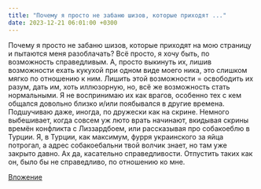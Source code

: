```yaml
---
title: "Почему я просто не забаню шизов, которые приходят ..."
date: 2023-12-21 06:01:00 +0300
---
```


Почему я просто не забаню шизов, которые приходят на мою страницу и пытаются меня разоблачать?
Всё просто, я хочу быть, по возможность справедливым. А, просто выкинуть их, лишив возможности ехать кукухой при одном виде моего ника, это слишком мягко по отношению к ним.
Лишить этой возможности = освободить их разум, дать им, хоть иллюзорную, но, всё же возможность стать нормальными.
Я не воспринимаю их как врагов, особенно тех с кем общался довольно близко и/или поябывался в другие времена. Подшучиваю даже, иногда, по дружески как на скрине.
Немного выбешивает, когда совсем уж люто врать начинают, вкидывая скрины времён конфликта с Лиззардбоем, или рассказывая про собакоеблю в Турции. Я, в Турции, как максимум, фурря украинского за яйца потрогал, а адрес собакоебальни твой волчик знает, но там уже закрыто давно.
Ах да, касательно справедливости. Отпустить таких как он, было бы не справедливо, по отношению ко мне.

[Вложение](https://vk.com/photo41076938_457250401)
